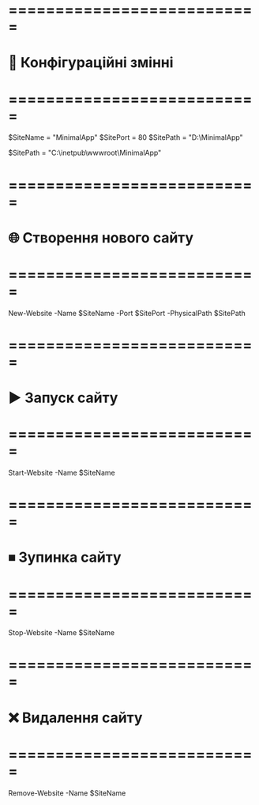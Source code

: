 # ===========================
# 🔧 Конфігураційні змінні
# ===========================
$SiteName = "MinimalApp"
$SitePort = 80
$SitePath = "D:\MinimalApp"

$SitePath = "C:\inetpub\wwwroot\MinimalApp"

# ===========================
# 🌐 Створення нового сайту
# ===========================
New-Website -Name $SiteName -Port $SitePort -PhysicalPath $SitePath

# ===========================
# ▶️ Запуск сайту
# ===========================
Start-Website -Name $SiteName

# ===========================
# ⏹ Зупинка сайту
# ===========================
Stop-Website -Name $SiteName

# ===========================
# ❌ Видалення сайту
# ===========================
Remove-Website -Name $SiteName
